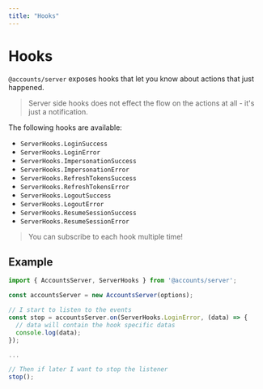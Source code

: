 ```yaml
---
title: "Hooks"
---
```


# Hooks

`@accounts/server` exposes hooks that let you know about actions that just happened.

> Server side hooks does not effect the flow on the actions at all - it's just a notification.

The following hooks are available:

* `ServerHooks.LoginSuccess`
* `ServerHooks.LoginError`
* `ServerHooks.ImpersonationSuccess`
* `ServerHooks.ImpersonationError`
* `ServerHooks.RefreshTokensSuccess`
* `ServerHooks.RefreshTokensError`
* `ServerHooks.LogoutSuccess`
* `ServerHooks.LogoutError`
* `ServerHooks.ResumeSessionSuccess`
* `ServerHooks.ResumeSessionError`

> You can subscribe to each hook multiple time!

## Example

```javascript
import { AccountsServer, ServerHooks } from '@accounts/server';

const accountsServer = new AccountsServer(options);

// I start to listen to the events
const stop = accountsServer.on(ServerHooks.LoginError, (data) => {
  // data will contain the hook specific datas
  console.log(data);
});

...

// Then if later I want to stop the listener
stop();
```
